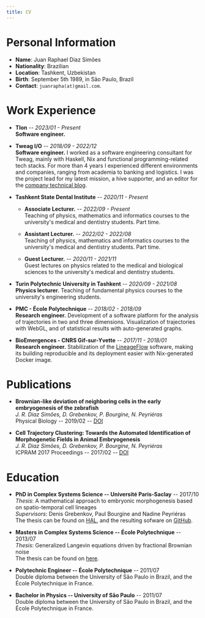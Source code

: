 ```yaml
---
title: CV
---
```


# Personal Information

- **Name**: Juan Raphael Diaz Simões
- **Nationality**: Brazilian
- **Location**: Tashkent, Uzbekistan
- **Birth**: September 5th 1989, in São Paulo, Brazil
- **Contact**: `juanrapha(at)gmail.com`.

# Work Experience

- **Tlon** -- *2023/01 - Present* <br>
  **Software engineer.**

- **Tweag I/O** -- *2018/09 - 2022/12* <br>
  **Software engineer.**
  I worked as a software engineering consultant for Tweag, mainly with Haskell,
  Nix and functional programming-related tech stacks. For more than 4 years I
  experienced different environments and companies, ranging from academia to
  banking and logistics. I was the project lead for my latest mission, a hive
  supporter, and an editor for the [company technical blog](https://www.tweag.io/blog).

- **Tashkent State Dental Institute** -- *2020/11 - Present*

  - **Associate Lecturer.** -- *2022/09 - Present* <br>
    Teaching of physics, mathematics and informatics courses to the university's
    medical and dentistry students. Part time.

  - **Assistant Lecturer.** -- *2022/02 - 2022/08* <br>
    Teaching of physics, mathematics and informatics courses to the university's
    medical and dentistry students. Part time.

  - **Guest Lecturer.** -- *2020/11 - 2021/11* <br>
    Guest lectures on physics related to the medical and biological sciences to
    the university's medical and dentistry students.

- **Turin Polytechnic University in Tashkent** -- *2020/09 - 2021/08* <br>
  **Physics lecturer.**
  Teaching of fundamental physics courses to the university's engineering
  students.

- **PMC - École Polytechnique** -- *2018/02 - 2018/09* <br>
  **Research engineer.**
  Development of a software platform for the analysis of trajectories in two
  and three dimensions. Visualization of trajectories with WebGL, and
  of statistical results with auto-generated graphs.

- **BioEmergences - CNRS Gif-sur-Yvette** -- *2017/11 - 2018/01* <br>
  **Research engineer.**
  Stabilization of the [LineageFlow](https://github.com/guaraqe/lineageflow)
  software, making its building reproducible and its deployment easier with
  Nix-generated Docker image.

# Publications

- **Brownian-like deviation of neighboring cells in the early embryogenesis of the zebrafish** <br>
  *J. R. Diaz Simões, D. Grebenkov, P. Bourgine, N. Peyriéras* <br>
  Physical Biology -- 2019/02 -- [DOI](https://doi.org/10.1088/1478-3975/aaf92d)

- **Cell Trajectory Clustering: Towards the Automated Identification of Morphogenetic Fields in Animal Embryogenesis** <br>
   *J. R. Diaz Simões, D. Grebenkov, P. Bourgine, N. Peyriéras* <br>
   ICPRAM 2017 Proceedings -- 2017/02 -- [DOI](https://doi.org/10.5220/0006259407460752)

# Education

- **PhD in Complex Systems Science -- Université Paris-Saclay** -- 2017/10 <br>
  *Thesis*: A mathematical approach to embryonic morphogenesis based on spatio-temporal cell lineages <br>
  *Supervisors*: Denis Grebenkov, Paul Bourgine and Nadine Peyriéras <br>
  The thesis can be found on [HAL](https://hal.archives-ouvertes.fr/tel-01689773),
  and the resulting sofware on [GitHub](https://github.com/guaraqe/lineageflow).

- **Masters in Complex Systems Science -- École Polytechnique** -- 2013/07 <br>
  *Thesis*: Generalized Langevin equations driven by fractional Brownian noise <br>
  The thesis can be found on [here](data/internship_report.pdf).

- **Polytechnic Engineer -- École Polytechnique** -- 2011/07 <br>
  Double diploma between the University of São Paulo in Brazil, and the École
  Polytechnique in France.

- **Bachelor in Physics -- University of São Paulo** -- 2011/07 <br>
  Double diploma between the University of São Paulo in Brazil, and the École
  Polytechnique in France.
